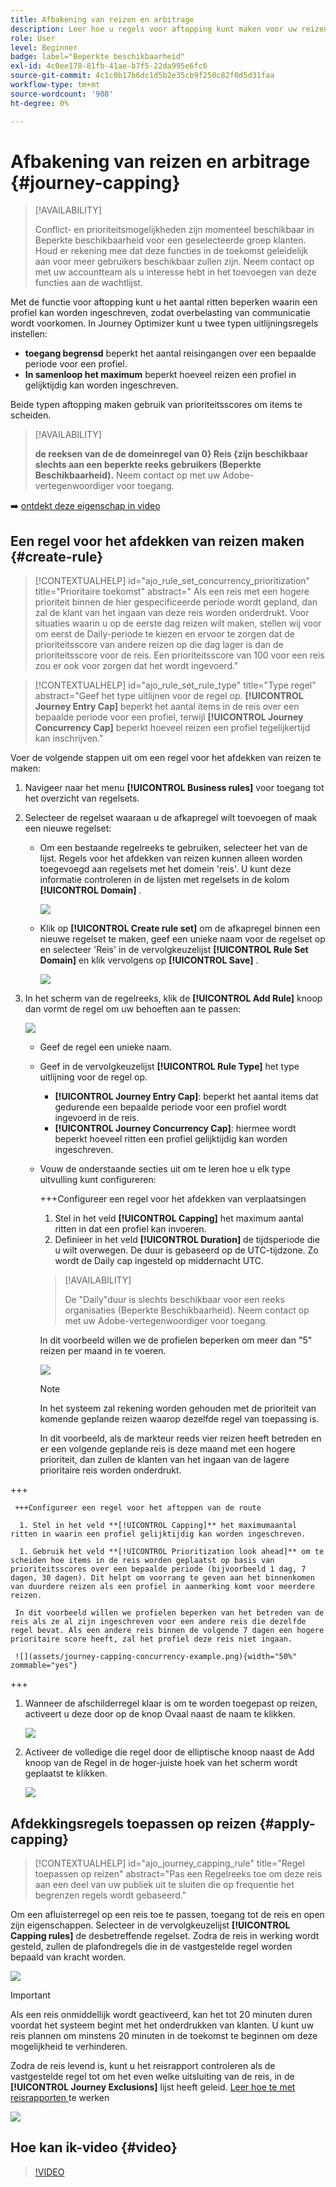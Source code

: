 ```yaml
---
title: Afbakening van reizen en arbitrage
description: Leer hoe u regels voor aftopping kunt maken voor uw reizen en hoe u een arbitrage kunt instellen bij het betreden van een reis
role: User
level: Beginner
badge: label="Beperkte beschikbaarheid"
exl-id: 4c0ee178-81fb-41ae-b7f5-22da995e6fc6
source-git-commit: 4c1c0b17b6dc1d5b2e35cb9f250c82f0d5d31faa
workflow-type: tm+mt
source-wordcount: '908'
ht-degree: 0%

---
```


# Afbakening van reizen en arbitrage {#journey-capping}

>[!AVAILABILITY]
>
>Conflict- en prioriteitsmogelijkheden zijn momenteel beschikbaar in Beperkte beschikbaarheid voor een geselecteerde groep klanten. Houd er rekening mee dat deze functies in de toekomst geleidelijk aan voor meer gebruikers beschikbaar zullen zijn. Neem contact op met uw accountteam als u interesse hebt in het toevoegen van deze functies aan de wachtlijst.

Met de functie voor aftopping kunt u het aantal ritten beperken waarin een profiel kan worden ingeschreven, zodat overbelasting van communicatie wordt voorkomen. In Journey Optimizer kunt u twee typen uitlijningsregels instellen:

* **toegang begrensd** beperkt het aantal reisingangen over een bepaalde periode voor een profiel.
* **In samenloop het maximum** beperkt hoeveel reizen een profiel in gelijktijdig kan worden ingeschreven.

Beide typen aftopping maken gebruik van prioriteitsscores om items te scheiden.

>[!AVAILABILITY]
>
>**de reeksen van de de domeinregel van 0} Reis {zijn beschikbaar slechts aan een beperkte reeks gebruikers (Beperkte Beschikbaarheid).** Neem contact op met uw Adobe-vertegenwoordiger voor toegang.

➡️ [ ontdekt deze eigenschap in video ](#video)

## Een regel voor het afdekken van reizen maken {#create-rule}

>[!CONTEXTUALHELP]
>id="ajo_rule_set_concurrency_prioritization"
>title="Prioritaire toekomst"
>abstract=" Als een reis met een hogere prioriteit binnen de hier gespecificeerde periode wordt gepland, dan zal de klant van het ingaan van deze reis worden onderdrukt. Voor situaties waarin u op de eerste dag reizen wilt maken, stellen wij voor om eerst de Daily-periode te kiezen en ervoor te zorgen dat de prioriteitsscore van andere reizen op die dag lager is dan de prioriteitsscore voor de reis. Een prioriteitsscore van 100 voor een reis zou er ook voor zorgen dat het wordt ingevoerd."

>[!CONTEXTUALHELP]
>id="ajo_rule_set_rule_type"
>title="Type regel"
>abstract="Geef het type uitlijnen voor de regel op. **[!UICONTROL Journey Entry Cap]** beperkt het aantal items in de reis over een bepaalde periode voor een profiel, terwijl **[!UICONTROL Journey Concurrency Cap]** beperkt hoeveel reizen een profiel tegelijkertijd kan inschrijven."

Voer de volgende stappen uit om een regel voor het afdekken van reizen te maken:

1. Navigeer naar het menu **[!UICONTROL Business rules]** voor toegang tot het overzicht van regelsets.

1. Selecteer de regelset waaraan u de afkapregel wilt toevoegen of maak een nieuwe regelset:

   * Om een bestaande regelreeks te gebruiken, selecteer het van de lijst. Regels voor het afdekken van reizen kunnen alleen worden toegevoegd aan regelsets met het domein &#39;reis&#39;. U kunt deze informatie controleren in de lijsten met regelsets in de kolom **[!UICONTROL Domain]** .

     ![](assets/journey-capping-list.png)

   * Klik op **[!UICONTROL Create rule set]** om de afkapregel binnen een nieuwe regelset te maken, geef een unieke naam voor de regelset op en selecteer &#39;Reis&#39; in de vervolgkeuzelijst **[!UICONTROL Rule Set Domain]** en klik vervolgens op **[!UICONTROL Save]** .

     ![](assets/journey-capping-rule-set.png)

1. In het scherm van de regelreeks, klik de **[!UICONTROL Add Rule]** knoop dan vormt de regel om uw behoeften aan te passen:

   ![](assets/journey-capping-concurrency.png)

   * Geef de regel een unieke naam.

   * Geef in de vervolgkeuzelijst **[!UICONTROL Rule Type]** het type uitlijning voor de regel op.

      * **[!UICONTROL Journey Entry Cap]**: beperkt het aantal items dat gedurende een bepaalde periode voor een profiel wordt ingevoerd in de reis.
      * **[!UICONTROL Journey Concurrency Cap]**: hiermee wordt beperkt hoeveel ritten een profiel gelijktijdig kan worden ingeschreven.

   * Vouw de onderstaande secties uit om te leren hoe u elk type uitvulling kunt configureren:

     +++Configureer een regel voor het afdekken van verplaatsingen

      1. Stel in het veld **[!UICONTROL Capping]** het maximum aantal ritten in dat een profiel kan invoeren.
      1. Definieer in het veld **[!UICONTROL Duration]** de tijdsperiode die u wilt overwegen. De duur is gebaseerd op de UTC-tijdzone. Zo wordt de Daily cap ingesteld op middernacht UTC.

     >[!AVAILABILITY]
     >
     >De &quot;Daily&quot;duur is slechts beschikbaar voor een reeks organisaties (Beperkte Beschikbaarheid). Neem contact op met uw Adobe-vertegenwoordiger voor toegang.

     In dit voorbeeld willen we de profielen beperken om meer dan &quot;5&quot; reizen per maand in te voeren.

     ![](assets/journey-capping-entry-example.png)

     >[!NOTE]
     >
     >In het systeem zal rekening worden gehouden met de prioriteit van komende geplande reizen waarop dezelfde regel van toepassing is.
     >
     >In dit voorbeeld, als de markteur reeds vier reizen heeft betreden en er een volgende geplande reis is deze maand met een hogere prioriteit, dan zullen de klanten van het ingaan van de lagere prioritaire reis worden onderdrukt.

+++

     +++Configureer een regel voor het aftoppen van de route

      1. Stel in het veld **[!UICONTROL Capping]** het maximumaantal ritten in waarin een profiel gelijktijdig kan worden ingeschreven.

      1. Gebruik het veld **[!UICONTROL Prioritization look ahead]** om te scheiden hoe items in de reis worden geplaatst op basis van prioriteitsscores over een bepaalde periode (bijvoorbeeld 1 dag, 7 dagen, 30 dagen). Dit helpt om voorrang te geven aan het binnenkomen van duurdere reizen als een profiel in aanmerking komt voor meerdere reizen.

     In dit voorbeeld willen we profielen beperken van het betreden van de reis als ze al zijn ingeschreven voor een andere reis die dezelfde regel bevat. Als een andere reis binnen de volgende 7 dagen een hogere prioritaire score heeft, zal het profiel deze reis niet ingaan.

     ![](assets/journey-capping-concurrency-example.png){width="50%" zommable="yes"}

+++

1. Wanneer de afschilderregel klaar is om te worden toegepast op reizen, activeert u deze door op de knop Ovaal naast de naam te klikken.

   ![](assets/journey-capping-activate-rule.png)

1. Activeer de volledige die regel door de elliptische knoop naast de Add knoop van de Regel in de hoger-juiste hoek van het scherm wordt geplaatst te klikken.

   ![](assets/journey-capping-activate-rule-set.png)

## Afdekkingsregels toepassen op reizen {#apply-capping}

>[!CONTEXTUALHELP]
>id="ajo_journey_capping_rule"
>title="Regel toepassen op reizen"
>abstract="Pas een Regelreeks toe om deze reis aan een deel van uw publiek uit te sluiten die op frequentie het begrenzen regels wordt gebaseerd."

Om een afluisterregel op een reis toe te passen, toegang tot de reis en open zijn eigenschappen. Selecteer in de vervolgkeuzelijst **[!UICONTROL Capping rules]** de desbetreffende regelset. Zodra de reis in werking wordt gesteld, zullen de plafondregels die in de vastgestelde regel worden bepaald van kracht worden.

![](assets/journey-capping-apply.png)

>[!IMPORTANT]
>
>Als een reis onmiddellijk wordt geactiveerd, kan het tot 20 minuten duren voordat het systeem begint met het onderdrukken van klanten. U kunt uw reis plannen om minstens 20 minuten in de toekomst te beginnen om deze mogelijkheid te verhinderen.

Zodra de reis levend is, kunt u het reisrapport controleren als de vastgestelde regel tot om het even welke uitsluiting van de reis, in de **[!UICONTROL Journey Exclusions]** lijst heeft geleid. [ Leer hoe te met reisrapporten ](../reports/journey-global-report-cja.md) te werken

![](assets/journey-report.png)

## Hoe kan ik-video {#video}

>[!VIDEO](https://video.tv.adobe.com/v/3435530?quality=12)
